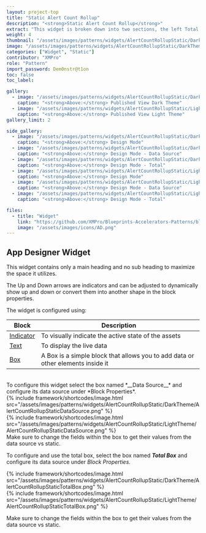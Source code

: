```yaml
---
layout: project-top
title: "Static Alert Count Rollup"
description: "<strong>Static Alert Count Rollup</strong>"
extract: "This widget is broken down into two sections, the left Total Assets is the total area and the right section past the vertical line is where you can get specific."
weight: 4
thumbnail: "/assets/images/patterns/widgets/AlertCountRollupStatic/DarkTheme/AlertCountRollupStaticPublishedMode.png"
image: "/assets/images/patterns/widgets/AlertCountRollupStatic/DarkTheme/AlertCountRollupStaticPublishedMode.png"
categories: ["Widget", "Static"]
contributor: "XMPro"
role: "Pattern"
import_password: Dem0nstr@t1on
toc: false
toc_label: 

gallery:
  - image: "/assets/images/patterns/widgets/AlertCountRollupStatic/DarkTheme/AlertCountRollupStaticPublishedMode.png"
    caption: "<strong>Above:</strong> Published View Dark Theme"
  - image: "/assets/images/patterns/widgets/AlertCountRollupStatic/LightTheme/AlertCountRollupStaticPublishedMode.png"
    caption: "<strong>Above:</strong> Published View Light Theme"
gallery_limit: 2

side_gallery:
  - image: "/assets/images/patterns/widgets/AlertCountRollupStatic/DarkTheme/AlertCountRollupStaticDesignMode.png"
    caption: "<strong>Above:</strong> Design Mode"
  - image: "/assets/images/patterns/widgets/AlertCountRollupStatic/DarkTheme/AlertCountRollupStaticDataSource.png"
    caption: "<strong>Above:</strong> Design Mode - Data Source"
  - image: "/assets/images/patterns/widgets/AlertCountRollupStatic/DarkTheme/AlertCountRollupStaticTotalBox.png"
    caption: "<strong>Above:</strong> Design Mode - Total"
  - image: "/assets/images/patterns/widgets/AlertCountRollupStatic/LightTheme/AlertCountRollupStaticDesignMode.png"
    caption: "<strong>Above:</strong> Design Mode"
  - image: "/assets/images/patterns/widgets/AlertCountRollupStatic/LightTheme/AlertCountRollupStaticDataSource.png"
    caption: "<strong>Above:</strong> Design Mode - Data Source"
  - image: "/assets/images/patterns/widgets/AlertCountRollupStatic/LightTheme/AlertCountRollupStaticTotalBox.png"
    caption: "<strong>Above:</strong> Design Mode - Total"

files:
  - title: "Widget"
    link: "https://github.com/XMPro/Blueprints-Accelerators-Patterns/blob/master/patterns/widgets/Alert%20Count%20Rollup%20-%20Static.xwid"
    image: "/assets/images/icons/AD.png"
---
```


## App Designer Widget
This widget contains only a main heading and no sub heading to maximize the space it utilizes.

The Up and Down arrows are indicators and can be adjusted to dynamically show up and down or convert them into another shape in the block properties.

The widget is configured using: 

| Block                                  | Description                                                  |
| -------------------------------------- | ------------------------------------------------------------ |
| [Indicator](https://documentation.xmpro.com/blocks-toolbox/basic/indicator) | To visually indicate the active state of the assets |
| [Text](https://documentation.xmpro.com/blocks-toolbox/basic/text) | To display the live data |
| [Box](https://documentation.xmpro.com/blocks-toolbox/layout/box-and-data-repeater-box) | A Box is a simple block that allows you to add data or other elements inside it |

<br />
To configure this widget select the box named *__Data Source__* and configure its data source under *Block Properties*.  
<div class="inline_image">{% include framework/shortcodes/image.html src="/assets/images/patterns/widgets/AlertCountRollupStatic/DarkTheme/AlertCountRollupStaticDataSource.png" %}</div>
<div class="inline_image">{% include framework/shortcodes/image.html src="/assets/images/patterns/widgets/AlertCountRollupStatic/LightTheme/AlertCountRollupStaticDataSource.png" %}</div>
Make sure to change the fields within the box to get their values from the data source vs static.

To configure and use the total box, select the box named *__Total Box__* and configure its data source under *Block Properties*.  

<div class="inline_image">{% include framework/shortcodes/image.html src="/assets/images/patterns/widgets/AlertCountRollupStatic/DarkTheme/AlertCountRollupStaticTotalBox.png" %}</div>
<div class="inline_image">{% include framework/shortcodes/image.html src="/assets/images/patterns/widgets/AlertCountRollupStatic/LightTheme/AlertCountRollupStaticTotalBox.png" %}</div>

Make sure to change the fields within the box to get their values from the data source vs static.  
